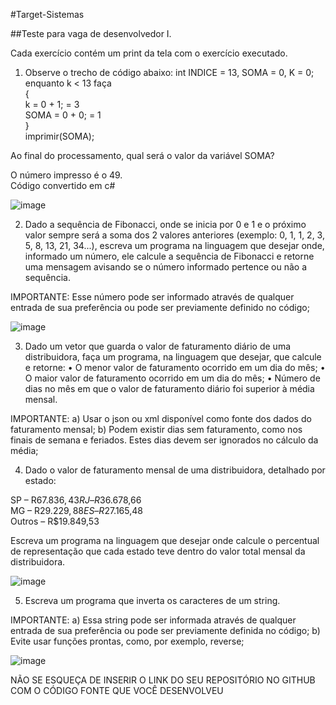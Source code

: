 #Target-Sistemas

##Teste para vaga de desenvolvedor I.

Cada exercício contém um print da tela com o exercício executado.  

1) Observe o trecho de código abaixo:
int INDICE = 13, SOMA = 0, K = 0;  
enquanto k < 13 faça  
{  
k = 0 + 1; = 3  
SOMA = 0 + 0; = 1  
}  
imprimir(SOMA);  

Ao final do processamento, qual será o valor da variável SOMA? 

O número impresso é o 49.  
Código convertido em c#  

![image](https://user-images.githubusercontent.com/61740746/236594728-18e83bc9-54d7-4093-a4e1-03a14bbc73e4.png)

2) Dado a sequência de Fibonacci, onde se inicia por 0 e 1 e o próximo valor sempre será a soma dos 2 valores anteriores 
(exemplo: 0, 1, 1, 2, 3, 5, 8, 13, 21, 34...), escreva um programa na linguagem 
que desejar onde, informado um número, ele calcule a sequência de Fibonacci e 
retorne uma mensagem avisando se o número informado pertence ou não a sequência.

IMPORTANTE:
Esse número pode ser informado através de qualquer entrada de sua preferência ou 
pode ser previamente definido no código;  

![image](https://user-images.githubusercontent.com/61740746/236594687-d51cc014-7977-4636-9fbc-fb0c3b93f5a8.png)

3) Dado um vetor que guarda o valor de faturamento diário de uma distribuidora, faça um programa, na linguagem que desejar, que calcule e retorne:
• O menor valor de faturamento ocorrido em um dia do mês;
• O maior valor de faturamento ocorrido em um dia do mês;
• Número de dias no mês em que o valor de faturamento diário foi superior à média mensal.

IMPORTANTE:
a) Usar o json ou xml disponível como fonte dos dados do faturamento mensal;
b) Podem existir dias sem faturamento, como nos finais de semana e feriados. Estes dias devem ser ignorados no cálculo da média;

4) Dado o valor de faturamento mensal de uma distribuidora, detalhado por estado:

SP – R$67.836,43  
RJ – R$36.678,66  
MG – R$29.229,88  
ES – R$27.165,48  
Outros – R$19.849,53  

Escreva um programa na linguagem que desejar onde calcule o percentual de representação que cada estado teve dentro do valor total mensal da distribuidora.  

![image](https://user-images.githubusercontent.com/61740746/236594980-552a27ae-323c-45fa-8174-70fb0a627b58.png)


5) Escreva um programa que inverta os caracteres de um string.

IMPORTANTE:
a) Essa string pode ser informada através de qualquer entrada de sua preferência ou pode ser previamente definida no código;
b) Evite usar funções prontas, como, por exemplo, reverse;  

![image](https://user-images.githubusercontent.com/61740746/236594903-63dbeb8b-b317-44f7-91b7-1965467ffa97.png)


NÃO SE ESQUEÇA DE INSERIR O LINK DO SEU REPOSITÓRIO NO GITHUB COM O CÓDIGO FONTE QUE VOCÊ DESENVOLVEU
